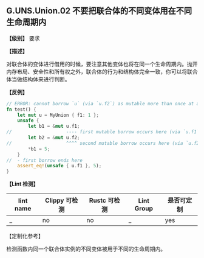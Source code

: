 ## G.UNS.Union.02  不要把联合体的不同变体用在不同生命周期内

**【级别】** 要求

**【描述】**

对联合体的变体进行借用的时候，要注意其他变体也将在同一个生命周期内。抛开内存布局、安全性和所有权之外，联合体的行为和结构体完全一致，你可以将联合体当做结构体来进行判断。

**【反例】**

```rust
// ERROR: cannot borrow `u` (via `u.f2`) as mutable more than once at a time
fn test() {
    let mut u = MyUnion { f1: 1 };
    unsafe {
        let b1 = &mut u.f1;
//                    ---- first mutable borrow occurs here (via `u.f1`)
        let b2 = &mut u.f2;
//                    ^^^^ second mutable borrow occurs here (via `u.f2`)
        *b1 = 5;
    }
//  - first borrow ends here
    assert_eq!(unsafe { u.f1 }, 5);
}
```

**【Lint 检测】**

| lint name | Clippy 可检测 | Rustc 可检测 | Lint Group | 是否可定制 |
| --------- | ------------- | ------------ | ---------- | ---------- |
| _         | no            | no           | _          | yes        |

【定制化参考】

检测函数内同一个联合体实例的不同变体被用于不同的生命周期内。
